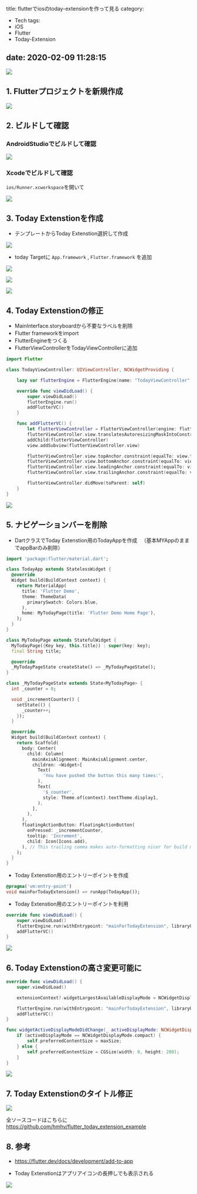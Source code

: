 title: flutterでiosのtoday-extensionを作って見る
category:
  - Tech
tags:
  - iOS
  - Flutter
  - Today-Extension

date: 2020-02-09 11:28:15
---

<a href="https://github.com/hmhv/flutter_today_extension_example/raw/master/storage/demo.gif" class="fancybox" rel="gallery0"><img src="https://github.com/hmhv/flutter_today_extension_example/raw/master/storage/demo.gif" style="max-width: 100%"></a>

## 1. Flutterプロジェクトを新規作成

<a href="https://github.com/hmhv/flutter_today_extension_example/raw/master/storage/1.png" class="fancybox" rel="gallery0"><img src="https://github.com/hmhv/flutter_today_extension_example/raw/master/storage/1.png" style="max-width: 100%"></a>

## 2. ビルドして確認

### AndroidStudioでビルドして確認

<a href="https://github.com/hmhv/flutter_today_extension_example/raw/master/storage/2.png" class="fancybox" rel="gallery0"><img src="https://github.com/hmhv/flutter_today_extension_example/raw/master/storage/2.png" style="max-width: 100%"></a>

### Xcodeでビルドして確認
`ios/Runner.xcworkspace`を開いて

<a href="https://github.com/hmhv/flutter_today_extension_example/raw/master/storage/2-1.png" class="fancybox" rel="gallery0"><img src="https://github.com/hmhv/flutter_today_extension_example/raw/master/storage/2-1.png" style="max-width: 100%"></a>

## 3. Today Extenstionを作成

- テンプレートからToday Extenstion選択して作成

<a href="https://github.com/hmhv/flutter_today_extension_example/raw/master/storage/3.png" class="fancybox" rel="gallery0"><img src="https://github.com/hmhv/flutter_today_extension_example/raw/master/storage/3.png" style="max-width: 100%"></a>

- today Targetに `App.framework` , `Flutter.framework` を追加

<a href="https://github.com/hmhv/flutter_today_extension_example/raw/master/storage/4.png" class="fancybox" rel="gallery0"><img src="https://github.com/hmhv/flutter_today_extension_example/raw/master/storage/4.png" style="max-width: 100%"></a>

<a href="https://github.com/hmhv/flutter_today_extension_example/raw/master/storage/5.png" class="fancybox" rel="gallery0"><img src="https://github.com/hmhv/flutter_today_extension_example/raw/master/storage/5.png" style="max-width: 100%"></a>

<a href="https://github.com/hmhv/flutter_today_extension_example/raw/master/storage/6.png" class="fancybox" rel="gallery0"><img src="https://github.com/hmhv/flutter_today_extension_example/raw/master/storage/6.png" style="max-width: 100%"></a>

## 4. Today Extenstionの修正

- MainInterface.storyboardから不要なラベルを削除
- Flutter frameworkをimport
- FlutterEngineをつくる
- FlutterViewControllerをTodayViewControllerに追加

```swift TodayViewController.swift
import Flutter

class TodayViewController: UIViewController, NCWidgetProviding {

    lazy var flutterEngine = FlutterEngine(name: "TodayViewController")

    override func viewDidLoad() {
        super.viewDidLoad()
        flutterEngine.run()
        addFlutterVC()
    }

    func addFlutterVC() {
        let flutterViewController = FlutterViewController(engine: flutterEngine, nibName: nil, bundle: nil)
        flutterViewController.view.translatesAutoresizingMaskIntoConstraints = false
        addChild(flutterViewController)
        view.addSubview(flutterViewController.view)

        flutterViewController.view.topAnchor.constraint(equalTo: view.topAnchor).isActive = true
        flutterViewController.view.bottomAnchor.constraint(equalTo: view.bottomAnchor).isActive = true
        flutterViewController.view.leadingAnchor.constraint(equalTo: view.leadingAnchor).isActive = true
        flutterViewController.view.trailingAnchor.constraint(equalTo: view.trailingAnchor).isActive = true

        flutterViewController.didMove(toParent: self)
    }
}
```

<a href="https://github.com/hmhv/flutter_today_extension_example/raw/master/storage/7.png" class="fancybox" rel="gallery0"><img src="https://github.com/hmhv/flutter_today_extension_example/raw/master/storage/7.png" style="max-width: 100%"></a>

## 5. ナビゲーションバーを削除

- DartクラスでToday Extenstion用のTodayAppを作成
　（基本MYAppのままでappBarのみ削除）

```dart today_app.dart
import 'package:flutter/material.dart';

class TodayApp extends StatelessWidget {
  @override
  Widget build(BuildContext context) {
    return MaterialApp(
      title: 'Flutter Demo',
      theme: ThemeData(
        primarySwatch: Colors.blue,
      ),
      home: MyTodayPage(title: 'Flutter Demo Home Page'),
    );
  }
}

class MyTodayPage extends StatefulWidget {
  MyTodayPage({Key key, this.title}) : super(key: key);
  final String title;

  @override
  _MyTodayPageState createState() => _MyTodayPageState();
}

class _MyTodayPageState extends State<MyTodayPage> {
  int _counter = 0;

  void _incrementCounter() {
    setState(() {
      _counter++;
    });
  }

  @override
  Widget build(BuildContext context) {
    return Scaffold(
      body: Center(
        child: Column(
          mainAxisAlignment: MainAxisAlignment.center,
          children: <Widget>[
            Text(
              'You have pushed the button this many times:',
            ),
            Text(
              '$_counter',
              style: Theme.of(context).textTheme.display1,
            ),
          ],
        ),
      ),
      floatingActionButton: FloatingActionButton(
        onPressed: _incrementCounter,
        tooltip: 'Increment',
        child: Icon(Icons.add),
      ), // This trailing comma makes auto-formatting nicer for build methods.
    );
  }
}
```

- Today Extenstion用のエントリーポイントを作成

```dart main.dart
@pragma('vm:entry-point')
void mainForTodayExtension() => runApp(TodayApp());
```

- Today Extenstion用のエントリーポイントを利用

```swift TodayViewController.swift
override func viewDidLoad() {
    super.viewDidLoad()
    flutterEngine.run(withEntrypoint: "mainForTodayExtension", libraryURI: nil)
    addFlutterVC()
}
```

<a href="https://github.com/hmhv/flutter_today_extension_example/raw/master/storage/8.png" class="fancybox" rel="gallery0"><img src="https://github.com/hmhv/flutter_today_extension_example/raw/master/storage/8.png" style="max-width: 100%"></a>

## 6. Today Extenstionの高さ変更可能に

```swift TodayViewController.swift
override func viewDidLoad() {
    super.viewDidLoad()

    extensionContext?.widgetLargestAvailableDisplayMode = NCWidgetDisplayMode.expanded

    flutterEngine.run(withEntrypoint: "mainForTodayExtension", libraryURI: nil)
    addFlutterVC()
}

func widgetActiveDisplayModeDidChange(_ activeDisplayMode: NCWidgetDisplayMode, withMaximumSize maxSize: CGSize) {
    if (activeDisplayMode == NCWidgetDisplayMode.compact) {
        self.preferredContentSize = maxSize;
    } else {
        self.preferredContentSize = CGSize(width: 0, height: 200);
    }
}
```

<a href="https://github.com/hmhv/flutter_today_extension_example/raw/master/storage/9.png" class="fancybox" rel="gallery0"><img src="https://github.com/hmhv/flutter_today_extension_example/raw/master/storage/9.png" style="max-width: 100%"></a>

## 7. Today Extenstionのタイトル修正

<a href="https://github.com/hmhv/flutter_today_extension_example/raw/master/storage/10.png" class="fancybox" rel="gallery0"><img src="https://github.com/hmhv/flutter_today_extension_example/raw/master/storage/10.png" style="max-width: 100%"></a>

全ソースコードはこちらに
https://github.com/hmhv/flutter_today_extension_example

## 8. 参考
- https://flutter.dev/docs/development/add-to-app

- Today Extenstionはアプリアイコンの長押しでも表示される

<a href="https://github.com/hmhv/flutter_today_extension_example/raw/master/storage/11.png" class="fancybox" rel="gallery0"><img src="https://github.com/hmhv/flutter_today_extension_example/raw/master/storage/11.png" style="max-width: 100%"></a>

